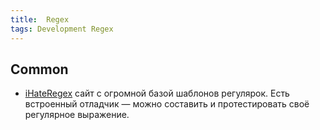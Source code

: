 ```yaml
---
title:  Regex
tags: Development Regex
---
```


## Common

- [iHateRegex](https://ihateregex.io/)
  сайт с огромной базой шаблонов регулярок. Есть встроенный отладчик — можно составить и протестировать своё регулярное выражение.
